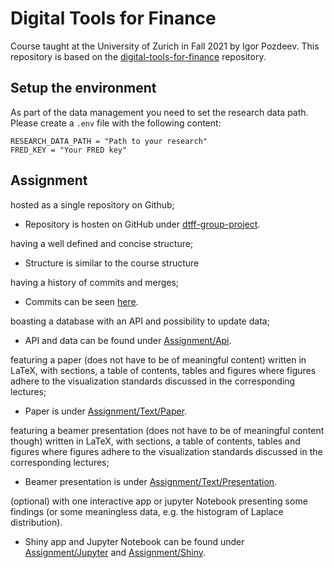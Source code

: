 # Digital Tools for Finance

Course taught at the University of Zurich in Fall 2021 by Igor Pozdeev.
This repository is based on the [digital-tools-for-finance](https://github.com/ipozdeev/digital-tools-for-finance) repository.

## Setup the environment
As part of the data management you need to set the research data path.
Please create a `.env` file with the following content:

```env
RESEARCH_DATA_PATH = "Path to your research"
FRED_KEY = "Your FRED key"
```

## Assignment
hosted as a single repository on Github;

- Repository is hosten on GitHub under [dtff-group-project](https://github.com/mxjweb/dtff-group-project).

having a well defined and concise structure;

- Structure is similar to the course structure

having a history of commits and merges;

- Commits can be seen [here](https://github.com/mxjweb/dtff-group-project/commits/master).

boasting a database with an API and possibility to update data;

- API and data can be found under [Assignment/Api](00-Assignment/api/).

featuring a paper (does not have to be of meaningful content) written in LaTeX, with sections, a table of contents, tables and figures where figures adhere to the visualization standards discussed in the corresponding lectures;

- Paper is under [Assignment/Text/Paper](00-Assignment/text/paper).

featuring a beamer presentation (does not have to be of meaningful content though) written in LaTeX, with sections, a table of contents, tables and figures where figures adhere to the visualization standards discussed in the corresponding lectures;

- Beamer presentation is under [Assignment/Text/Presentation](00-Assignment/text/presentation).

(optional) with one interactive app or jupyter Notebook presenting some findings (or some meaningless data, e.g. the histogram of Laplace distribution).

- Shiny app and Jupyter Notebook can be found under [Assignment/Jupyter](00-Assignment/jupyter/) and [Assignment/Shiny](00-Assignment/shiny/).
